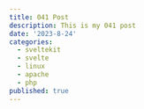 ```yaml
---
title: 041 Post
description: This is my 041 post
date: '2023-8-24'
categories:
  - sveltekit
  - svelte
  - linux
  - apache
  - php
published: true
---
```


